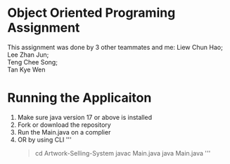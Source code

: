 # Object Oriented Programing Assignment

This assignment was done by 3 other teammates and me:
Liew Chun Hao; <br>
Lee Zhan Jun; <br>
Teng Chee Song; <br>
Tan Kye Wen <br>

# Running the Applicaiton

1. Make sure java version 17 or above is installed
2. Fork or download the repository
3. Run the Main.java on a complier
4. OR by using CLI
'''
   > cd Artwork-Selling-System
   > javac Main.java
   > java Main.java
'''
